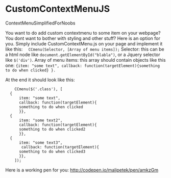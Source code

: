 # CustomContextMenuJS
ContextMenuSimplifiedForNoobs

You want to do add custom contextmenu to some item on your webpage? 
You dont want to bother with styling and other stuff?
Here is an option for you. Simply include CustomContextMenu.js on your page and implement it like this:
```   CCmenu(Selector, [Array of menu items]); ```
    Selector: this can be a html node like ```document.getElementById("blabla")```, or a Jquery selector like ```$('div')```.
    Array of menu items: this array should contain objects like this one:
    ```
    {item: "some text", callback: function(targetElement){something to do when clicked} }.
    ```
    
At the end it should look like this:
```
    CCmenu($('.class'), [
  {
      item: "some text", 
      callback: function(targetElement){
      something to do when clicked
      }},
  {
      item: "some text2", 
      callback: function(targetElement){
      something to do when clicked2
      }},
  {
      item: "some text3", 
       callback: function(targetElement){
      something to do when clicked3
      }},
    ]);
```
Here is a working pen for you: http://codepen.io/malipetek/pen/amkzGm
